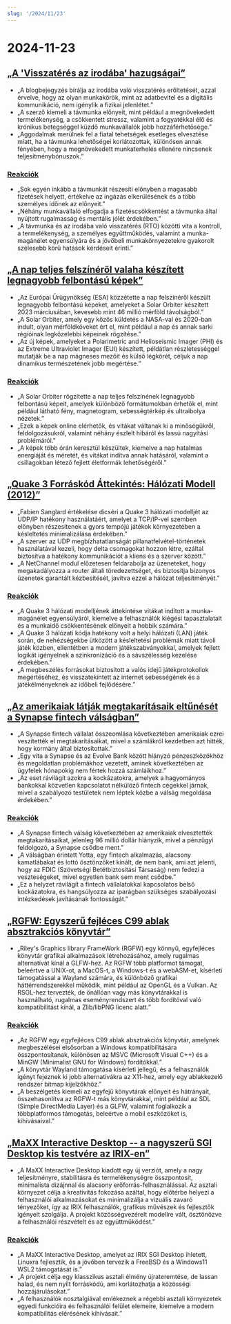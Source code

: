 ```yaml
---
slug: '/2024/11/23'
---
```


# 2024-11-23

## [„A 'Visszatérés az irodába' hazugságai”](https://blog.avas.space/rto/)

- „A blogbejegyzés bírálja az irodába való visszatérés erőltetését, azzal érvelve, hogy az olyan munkakörök, mint az adatbevitel és a digitális kommunikáció, nem igénylik a fizikai jelenlétet.”
- „A szerző kiemeli a távmunka előnyeit, mint például a megnövekedett termelékenység, a csökkentett stressz, valamint a fogyatékkal élő és krónikus betegséggel küzdő munkavállalók jobb hozzáférhetősége.”
- „Aggodalmak merülnek fel a fiatal tehetségek esetleges elvesztése miatt, ha a távmunka lehetőségei korlátozottak, különösen annak fényében, hogy a megnövekedett munkaterhelés ellenére nincsenek teljesítménybónuszok.”

### [Reakciók](https://news.ycombinator.com/item?id=42221623)

- „Sok egyén inkább a távmunkát részesíti előnyben a magasabb fizetések helyett, értékelve az ingázás elkerülésének és a több személyes időnek az előnyeit.”
- „Néhány munkavállaló elfogadja a fizetéscsökkentést a távmunka által nyújtott rugalmasság és mentális jólét érdekében.”
- „A távmunka és az irodába való visszatérés (RTO) közötti vita a kontroll, a termelékenység, a személyes együttműködés, valamint a munka-magánélet egyensúlyára és a jövőbeli munkakörnyezetekre gyakorolt szélesebb körű hatások kérdéseit érinti.”

## [„A nap teljes felszínéről valaha készített legnagyobb felbontású képek”](https://www.smithsonianmag.com/smart-news/check-out-the-highest-resolution-images-ever-captured-of-the-suns-entire-surface-180985518/)

- „Az Európai Űrügynökség (ESA) közzétette a nap felszínéről készült legnagyobb felbontású képeket, amelyeket a Solar Orbiter készített 2023 márciusában, kevesebb mint 46 millió mérföld távolságból.”
- „A Solar Orbiter, amely egy közös küldetés a NASA-val és 2020-ban indult, olyan mérföldköveket ért el, mint például a nap és annak sarki régióinak legközelebbi képeinek rögzítése.”
- „Az új képek, amelyeket a Polarimetric and Helioseismic Imager (PHI) és az Extreme Ultraviolet Imager (EUI) készített, példátlan részletességgel mutatják be a nap mágneses mezőit és külső légkörét, céljuk a nap dinamikus természetének jobb megértése.”

### [Reakciók](https://news.ycombinator.com/item?id=42220155)

- „A Solar Orbiter rögzítette a nap teljes felszínének legnagyobb felbontású képeit, amelyek különböző formátumokban érhetők el, mint például látható fény, magnetogram, sebességtérkép és ultraibolya nézetek.”
- „Ezek a képek online elérhetők, és vitákat váltanak ki a minőségükről, feldolgozásukról, valamint néhány észlelt hibáról és lassú nagyítási problémáról.”
- „A képek több órán keresztül készültek, kiemelve a nap hatalmas energiáját és méretét, és vitákat indítva annak hatásáról, valamint a csillagokban létező fejlett életformák lehetőségéről.”

## [„Quake 3 Forráskód Áttekintés: Hálózati Modell (2012)”](https://fabiensanglard.net/quake3/network.php)

- „Fabien Sanglard értékelése dicséri a Quake 3 hálózati modelljét az UDP/IP hatékony használatáért, amelyet a TCP/IP-vel szemben előnyben részesítenek a gyors tempójú játékok környezetében a késleltetés minimalizálása érdekében.”
- „A szerver az UDP megbízhatatlanságát pillanatfelvétel-történetek használatával kezeli, hogy delta csomagokat hozzon létre, ezáltal biztosítva a hatékony kommunikációt a kliens és a szerver között.”
- „A NetChannel modul előzetesen feldarabolja az üzeneteket, hogy megakadályozza a router általi töredezettséget, és biztosítja bizonyos üzenetek garantált kézbesítését, javítva ezzel a hálózat teljesítményét.”

### [Reakciók](https://news.ycombinator.com/item?id=42218532)

- „A Quake 3 hálózati modelljének áttekintése vitákat indított a munka-magánélet egyensúlyáról, kiemelve a felhasználók kiégési tapasztalatait és a munkaidő csökkentésének előnyeit a hobbik számára.”
- „A Quake 3 hálózati kódja hatékony volt a helyi hálózati (LAN) játék során, de nehézségekbe ütközött a késleltetési problémák miatt távoli játék közben, ellentétben a modern játékszabványokkal, amelyek fejlett logikát igényelnek a szinkronizáció és a sávszélesség kezelése érdekében.”
- „A megbeszélés forrásokat biztosított a valós idejű játékprotokollok megértéséhez, és visszatekintett az internet sebességének és a játékélményeknek az időbeli fejlődésére.”

## [„Az amerikaiak látják megtakarításaik eltűnését a Synapse fintech válságban”](https://www.cnbc.com/2024/11/22/synapse-bankruptcy-thousands-of-americans-see-their-savings-vanish.html)

- „A Synapse fintech vállalat összeomlása következtében amerikaiak ezrei veszítették el megtakarításaikat, mivel a számlákról kezdetben azt hitték, hogy kormány által biztosítottak.”
- „Egy vita a Synapse és az Evolve Bank között hiányzó pénzeszközökhöz és megoldatlan problémákhoz vezetett, aminek következtében az ügyfelek hónapokig nem fértek hozzá számláikhoz.”
- „Az eset rávilágít azokra a kockázatokra, amelyek a hagyományos bankokkal közvetlen kapcsolatot nélkülöző fintech cégekkel járnak, mivel a szabályozó testületek nem léptek közbe a válság megoldása érdekében.”

### [Reakciók](https://news.ycombinator.com/item?id=42219407)

- „A Synapse fintech válság következtében az amerikaiak elvesztették megtakarításaikat, jelenleg 96 millió dollár hiányzik, mivel a pénzügyi feldolgozó, a Synapse csődbe ment.”
- „A válságban érintett Yotta, egy fintech alkalmazás, alacsony kamatlábakat és lottó ösztönzőket kínált, de nem bank, ami azt jelenti, hogy az FDIC (Szövetségi Betétbiztosítási Társaság) nem fedezi a veszteségeket, mivel egyetlen bank sem ment csődbe.”
- „Ez a helyzet rávilágít a fintech vállalatokkal kapcsolatos belső kockázatokra, és hangsúlyozza az iparágban szükséges szabályozási intézkedések javításának fontosságát.”

## [„RGFW: Egyszerű fejléces C99 ablak absztrakciós könyvtár”](https://github.com/ColleagueRiley/RGFW)

- „Riley's Graphics library FrameWork (RGFW) egy könnyű, egyfejléces könyvtár grafikai alkalmazások létrehozásához, amely rugalmas alternatívát kínál a GLFW-hez. Az RGFW több platformot támogat, beleértve a UNIX-ot, a MacOS-t, a Windows-t és a webASM-et, kísérleti támogatással a Wayland számára, és különböző grafikai háttérrendszerekkel működik, mint például az OpenGL és a Vulkan. Az RSGL-hez tervezték, de önállóan vagy más könyvtárakkal is használható, rugalmas eseményrendszert és több fordítóval való kompatibilitást kínál, a Zlib/libPNG licenc alatt.”

### [Reakciók](https://news.ycombinator.com/item?id=42217535)

- „Az RGFW egy egyfejléces C99 ablak absztrakciós könyvtár, amelynek megbeszélései elsősorban a Windows kompatibilitására összpontosítanak, különösen az MSVC (Microsoft Visual C++) és a MinGW (Minimalist GNU for Windows) fordítókkal.”
- „A könyvtár Wayland támogatása kísérleti jellegű, és a felhasználók igényt fejeznek ki jobb alternatívákra az X11-hez, amely egy ablakkezelő rendszer bitmap kijelzőkhöz.”
- „A beszélgetés kiemeli az egyfejű könyvtárak előnyeit és hátrányait, összehasonlítva az RGFW-t más könyvtárakkal, mint például az SDL (Simple DirectMedia Layer) és a GLFW, valamint foglalkozik a többplatformos támogatás, beleértve a mobil eszközöket is, kihívásaival.”

## [„MaXX Interactive Desktop -- a nagyszerű SGI Desktop kis testvére az IRIX-en”](https://docs.maxxinteractive.com/)

- „A MaXX Interactive Desktop kiadott egy új verziót, amely a nagy teljesítményre, stabilitásra és termelékenységre összpontosít, minimalista dizájnnal és alacsony erőforrás-felhasználással. Az asztali környezet célja a kreativitás fokozása azáltal, hogy előtérbe helyezi a felhasználói alkalmazásokat és minimalizálja a vizuális zavaró tényezőket, így az IRIX felhasználók, grafikus művészek és fejlesztők igényeit szolgálja. A projekt közösségvezérelt modellre vált, ösztönözve a felhasználói részvételt és az együttműködést.”

### [Reakciók](https://news.ycombinator.com/item?id=42218184)

- „A MaXX Interactive Desktop, amelyet az IRIX SGI Desktop ihletett, Linuxra fejlesztik, és a jövőben tervezik a FreeBSD és a Windows11 WSL2 támogatását is.”
- „A projekt célja egy klasszikus asztali élmény újrateremtése, de lassan halad, és nem nyílt forráskódú, ami korlátozhatja a közösségi hozzájárulásokat.”
- „A felhasználók nosztalgiával emlékeznek a régebbi asztali környezetek egyedi funkcióira és felhasználói felület elemeire, kiemelve a modern kompatibilitás elérésének kihívásait.”

<head>
  <meta property="og:title" content="„A 'Visszatérés az irodába' hazugságai”" />
  <meta property="og:type" content="website" />
  <meta property="og:image" content="https://og.cho.sh/api/og/?title=%E2%80%9EA%20'Visszat%C3%A9r%C3%A9s%20az%20irod%C3%A1ba'%20hazugs%C3%A1gai%E2%80%9D&subheading=2024.%20november%2023.%2C%20szombat%3A%20Hacker%20News%20%C3%96sszefoglal%C3%B3" />
</head>
